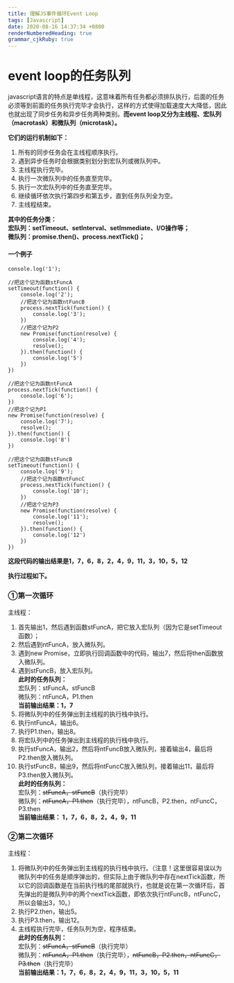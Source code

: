 ```yaml
---
title: 理解JS事件循环Event Loop
tags: [Javascript]
date: 2020-08-16 14:37:34 +0800
renderNumberedHeading: true
grammar_cjkRuby: true
---
```


# event loop的任务队列
javascript语言的特点是单线程，这意味着所有任务都必须排队执行，后面的任务必须等到前面的任务执行完毕才会执行，这样的方式使得加载速度大大降低，因此也就出现了同步任务和异步任务两种类别。**而event loop又分为主线程、宏队列（macrotask）和微队列（microtask）。**

**它们的运行机制如下：**
1. 所有的同步任务会在主线程顺序执行。
2. 遇到异步任务时会根据类别划分到宏队列或微队列中。
3. 主线程执行完毕。
4. 执行一次微队列中的任务直至完毕。
5. 执行一次宏队列中的任务直至完毕。
6. 继续循环依次执行第四步和第五步，直到任务队列全为空。
7. 主线程结束。

**其中的任务分类：  
宏队列：setTimeout、setInterval、setImmediate、I/O操作等；  
微队列：promise.then()、process.nextTick()；**  

#### 一个例子

	console.log('1');
	
	//把这个记为函数stFuncA
	setTimeout(function() {
		console.log('2');
		//把这个记为函数ntFuncB
		process.nextTick(function() {
			console.log('3');
		})
		//把这个记为P2
		new Promise(function(resolve) {
			console.log('4');
			resolve();
		}).then(function() {
			console.log('5')
		})
	})
	
	//把这个记为函数ntFuncA
	process.nextTick(function() {
		console.log('6');
	})
	//把这个记为P1
	new Promise(function(resolve) {
		console.log('7');
		resolve();
	}).then(function() {
		console.log('8')
	})
	
	//把这个记为函数stFuncB
	setTimeout(function() {
		console.log('9');
		//把这个记为函数ntFuncC
		process.nextTick(function() {
			console.log('10');
		})
		//把这个记为P3
		new Promise(function(resolve) {
			console.log('11');
			resolve();
		}).then(function() {
			console.log('12')
		})
	})
	
**这段代码的输出结果是1，7，6，8，2，4，9，11，3，10，5，12**

**执行过程如下。** 
### ①第一次循环
主线程：
1. 首先输出1，然后遇到函数stFuncA，把它放入宏队列（因为它是setTimeout函数）；
2. 然后遇到ntFuncA，放入微队列。
3. 遇到new Promise，立即执行回调函数中的代码，输出7，然后将then函数放入微队列。
4. 遇到stFuncB，放入宏队列。  
   **此时的任务队列：**  
	宏队列：stFuncA，stFuncB  
	微队列：ntFuncA，P1.then  
	**当前输出结果：1，7**  
5. 将微队列中的任务弹出到主线程的执行栈中执行。
6. 执行ntFuncA，输出6。
7. 执行P1.then，输出8。
8. 将宏队列中的任务弹出到主线程的执行栈中执行。
9. 执行stFuncA，输出2，然后将ntFuncB放入微队列，接着输出4，最后将P2.then放入微队列。
10. 执行stFuncB，输出9，然后将ntFuncC放入微队列，接着输出11，最后将P3.then放入微队列。  
    **此时的任务队列：**  
	宏队列：~~stFuncA，stFuncB~~（执行完毕）  
	微队列：~~ntFuncA，P1.then~~（执行完毕），ntFuncB，P2.then，ntFuncC，P3.then  
	**当前输出结果： 1，7，6，8，2，4，9，11**  
 

### ②第二次循环
主线程：
1. 将微队列中的任务弹出到主线程的执行栈中执行。（注意！这里很容易误以为微队列中的任务是顺序弹出的，但实际上由于微队列中存在nextTick函数，所以它的回调函数是在当前执行栈的尾部就执行，也就是说在第一次循环后，首先弹出的是微队列中的两个nextTick函数，即依次执行ntFuncB，ntFuncC，所以会输出3，10。） 
2. 执行P2.then，输出5。
3. 执行P3.then，输出12。
4. 主线程执行完毕，任务队列为空，程序结束。  
   **此时的任务队列：**  
	宏队列：~~stFuncA，stFuncB~~（执行完毕）  
	微队列：~~ntFuncA，P1.then~~（执行完毕），~~ntFuncB，P2.then，ntFuncC，P3.then~~（执行完毕）  
	**当前输出结果：1，7，6，8，2，4，9，11，3，10，5，11**  
